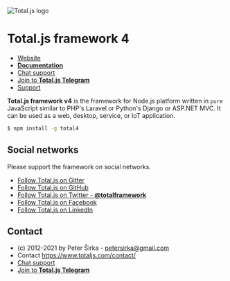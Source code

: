 ![Total.js logo](https://www.totaljs.com/img/logo-totaljs.png)

Total.js framework 4
====================

- [Website](https://www.totaljs.com/)
- [__Documentation__](https://docs.totaljs.com/total4/)
- [Chat support](https://platform.totaljs.com/?open=messenger)
- [Join to __Total.js Telegram__](https://t.me/totalplatform)
- [Support](https://www.totaljs.com/support/)

__Total.js framework v4__ is the framework for Node.js platform written in `pure` JavaScript similar to PHP's Laravel or Python's Django or ASP.NET MVC. It can be used as a web, desktop, service, or IoT application.

```bash
$ npm install -g total4
```

## Social networks

Please support the framework on social networks.

- [Follow Total.js on Gitter](https://gitter.im/totaljs/framework)
- [Follow Total.js on GitHub](https://github.com/totaljs/framework)
- [Follow Total.js on Twitter - __@totalframework__](https://twitter.com/totalframework)
- [Follow Total.js on Facebook](https://www.facebook.com/totaljs.web.framework)
- [Follow Total.js on LinkedIn](https://www.linkedin.com/groups/totaljs-8109884)

## Contact

- (c) 2012-2021 by Peter Širka - <petersirka@gmail.com>
- Contact <https://www.totaljs.com/contact/>
- [Chat support](https://platform.totaljs.com/?open=messenger)
- [Join to __Total.js Telegram__](https://t.me/totalplatform)
